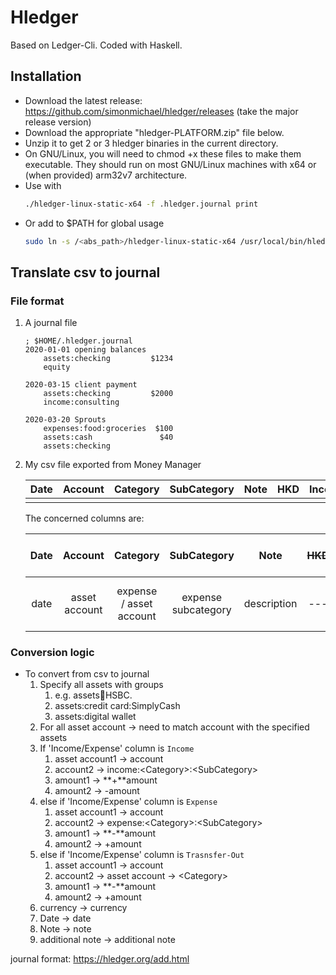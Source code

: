 
# Hledger
Based on Ledger-Cli. Coded with Haskell.

## Installation
* Download the latest release: https://github.com/simonmichael/hledger/releases (take the major release version)
* Download the appropriate "hledger-PLATFORM.zip" file below.
* Unzip it to get 2 or 3 hledger binaries in the current directory.
* On GNU/Linux, you will need to chmod +x these files to make them executable. They should run on most GNU/Linux machines with x64 or (when provided) arm32v7 architecture.
* Use with
  ```sh
  ./hledger-linux-static-x64 -f .hledger.journal print
  ```
* Or add to $PATH for global usage
  ```sh
  sudo ln -s /<abs_path>/hledger-linux-static-x64 /usr/local/bin/hledger
  ```

## Translate csv to journal
### File format
1. A journal file
   ```
   ; $HOME/.hledger.journal
   2020-01-01 opening balances
       assets:checking         $1234
       equity
   
   2020-03-15 client payment
       assets:checking         $2000
       income:consulting
   
   2020-03-20 Sprouts
       expenses:food:groceries  $100
       assets:cash               $40
       assets:checking
   ```

2. My csv file exported from Money Manager

   | Date  | Account | Category | SubCategory | Note  |  HKD  | Income/Expense | Note  | Amount | Currency | Account |
   | :---: | :-----: | :------: | :---------: | :---: | :---: | :------------: | :---: | :----: | :------: | :-----: |
   |       |         |          |             |       |       |                |       |        |          |         |
   
   The concerned columns are:
   
   | Date  |    Account    |        Category         |     SubCategory     |    Note     | ~~HKD~~ |            Income/Expense             | Note (additional note) | Amount | Currency | ~~Account~~ |
   | :---: | :-----------: | :---------------------: | :-----------------: | :---------: | :-----: | :-----------------------------------: | :--------------------: | :----: | :------: | :---------: |
   | date  | asset account | expense / asset account | expense subcategory | description |   ---   | condition (income, expense, transfer) |    additional note     | amount | currency |     ---     |

### Conversion logic
* To convert from csv to journal
  1. Specify all assets with groups
     1. e.g. assets:bank:HSBC.
     2. assets:credit card:SimplyCash
     3. assets:digital wallet
  2. For all asset account -> need to match account with the specified assets
  3. If 'Income/Expense' column is `Income`
     1. asset account1 -> account
     2. account2 -> income:<Category\>:<SubCategory\>
     3. amount1 -> **+**amount
     4. amount2 -> -amount
  4. else if 'Income/Expense' column is `Expense`
     1. asset account1 -> account
     2. account2 -> expense:<Category\>:<SubCategory\>
     3. amount1 -> **-**amount
     4. amount2 -> +amount
  5. else if 'Income/Expense' column is `Trasnsfer-Out`
     1. asset account1 -> account
     2. account2 -> asset account -> <Category\>
     3. amount1 -> **-**amount
     4. amount2 -> +amount
  6. currency -> currency
  7. Date -> date
  8. Note -> note
  9. additional note -> additional note

journal format: https://hledger.org/add.html
